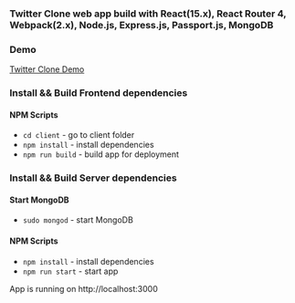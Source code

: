 ### Twitter Clone web app build with React(15.x), React Router 4, Webpack(2.x), Node.js, Express.js, Passport.js, MongoDB

### Demo
[Twitter Clone Demo](https://www.youtube.com/watch?v=5r3UvmW8TbM)

### Install && Build Frontend dependencies

#### NPM Scripts
* `cd client` - go to client folder
* `npm install` - install dependencies
* `npm run build` - build app for deployment

### Install && Build Server dependencies

#### Start MongoDB
* `sudo mongod` - start MongoDB

#### NPM Scripts
* `npm install` - install dependencies
* `npm run start` - start app

App is running on http://localhost:3000
